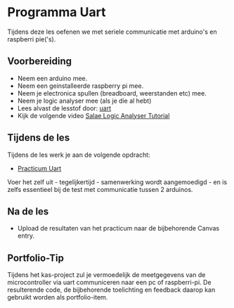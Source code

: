 # Programma Uart

Tijdens deze les oefenen we met seriele communicatie met arduino's en raspberri pie('s).

## Voorbereiding

- Neem een arduino mee.
- Neem een geinstalleerde raspberry pi mee.
- Neem je electronica spullen (breadboard, weerstanden etc) mee.
- Neem je logic analyser mee (als je die al hebt)
- Lees alvast de lesstof door: [uart](../../hardware-interfacing/communicatie//UART/README.md)
- Kijk de volgende video [Salae Logic Analyser Tutorial](https://www.youtube.com/watch?v=rR5cEFRO9_s)

## Tijdens de les

Tijdens de les werk je aan de volgende opdracht:

- [Practicum Uart](../../hardware-interfacing/communicatie/UART/practicum-uart.md) 

Voer het zelf uit - tegelijkertijd - samenwerking wordt aangemoedigd - en is zelfs essentieel bij de test met communicatie tussen 2 arduinos.

## Na de les

- Upload de resultaten van het practicum naar de bijbehorende Canvas entry.

## Portfolio-Tip
Tijdens het kas-project zul je vermoedelijk de meetgegevens van de microcontroller via uart communiceren naar een pc of raspberri-pi.
De resulterende code, de bijbehorende toelichting en feedback daarop kan gebruikt worden als portfolio-item.
